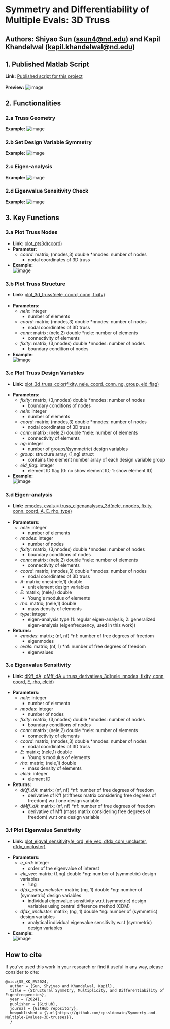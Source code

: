 # Symmetry and Differentiability of Multiple Evals: 3D Truss
## Authors: Shiyao Sun (ssun4@nd.edu) and Kapil Khandelwal (kapil.khandelwal@nd.edu)
## 1. Published Matlab Script
**Link:** [Published script for this project](https://htmlpreview.github.io/?https://github.com/cpssldomain/Symmerty-and-Multiple-Evalues-3D-trusses/blob/main/html/main.html) <br /><br />
**Preview:** 
![image](https://github.com/cpssldomain/Symmerty-and-Multiple-Evalues-3D-trusses/assets/174971818/61d9da4c-8479-441f-8063-8f389a22db5c)


## 2. Functionalities
### 2.a Truss Geometry
**Example:**
![image](https://github.com/cpssldomain/Symmerty-and-Multiple-Evalues-3D-trusses/assets/174971818/13e34330-0fa4-4252-9d7c-a8950a4b11e0)

### 2.b Set Design Variable Symmetry
**Example:**
![image](https://github.com/cpssldomain/Symmerty-and-Multiple-Evalues-3D-trusses/assets/174971818/5ccd5344-5892-4dbe-8006-c1fea9dc929c)

### 2.c Eigen-analysis
**Example:**
![image](https://github.com/cpssldomain/Symmerty-and-Multiple-Evalues-3D-trusses/assets/174971818/a470d0d2-aa31-4893-ad6e-f826ddf075d2)

### 2.d Eigenvalue Sensitivity Check
**Example:**
![image](https://github.com/cpssldomain/Symmerty-and-Multiple-Evalues-3D-trusses/assets/174971818/42468ce6-62d2-4555-ba41-79f964c0062f)

## 3. Key Functions
### 3.a Plot Truss Nodes
- **Link:** [plot_pts3d(coord)](/plot_pts3d.m) <br />
- **Parameter:**
  - *coord*: matrix; (nnodes,3)  double *nnodes: number of nodes 
    - nodal coordinates of 3D truss  
- **Example:** <br />
![image](html/main_04.png)

### 3.b Plot Truss Structure
- **Link:** [plot_3d_truss(nele, coord, conn, fixity)](/plot_3d_truss.m) <br /><br />
- **Parameters:** 
  - *nele*: integer
    - number of elements
  - *coord*: matrix; (nnodes,3) double *nnodes: number of nodes 
    - nodal coordinates of 3D truss
  - *conn*: matrix; (nele,2) double *nele: number of elements
    - connectivity of elements
  - *fixity*: matrix; (3,nnodes) double *nnodes: number of nodes
    - boundary condition of nodes
- **Example:** <br />
![image](html/main_05.png)

### 3.c Plot Truss Design Variables
- **Link:** [plot_3d_truss_color(fixity, nele, coord, conn, ng, group, eid_flag)](/plot_3d_truss_color.m) <br /><br />
- **Parameters:**
  - *fixity*: matrix; (3,nnodes) double *nnodes: number of nodes
    - boundary conditions of nodes
  - *nele*: integer
    - number of elements
  - *coord*: matrix; (nnodes,3) double *nnodes: number of nodes 
    - nodal coordinates of 3D truss
  - *conn*: matrix; (nele,2) double *nele: number of elements
    - connectivity of elements
  - *ng*: integer
    - number of groups/(symmetric) design variables
  - *group*: structure array; (1,ng) struct
    - contains the element number array of each design variable group
  - *eid_flag*: integer
    - element ID flag (0: no show element ID; 1: show element ID) 
- **Example:** <br />
![image](html/main_06.png)


### 3.d Eigen-analysis
- **Link:** [emodes, evals = truss_eigenanalyses_3d(nele, nnodes, fixity, conn, coord, A, E, rho, type)](/truss_eigenanalyses_3d.m) <br /><br />
- **Parameters:**
  - *nele*: integer
    - number of elements
  - *nnodes*: integer
    - number of nodes
  - *fixity*: matrix; (3,nnodes) double *nnodes: number of nodes
    - boundary conditions of nodes
  - *conn*: matrix; (nele,2) double *nele: number of elements
    - connectivity of elements
  - *coord*: matrix; (nnodes,3) double *nnodes: number of nodes
    - nodal coordinates of 3D truss
  - *A*: matrix; ones(nele,1) double
    - unit element design variables
  - *E*: matrix; (nele,1) double
    - Young's modulus of elements
  - *rho*: matrix; (nele,1) double
    - mass density of elements
  - *type*: integer
    - eigen-analysis type (1: regular eigen-analysis; 2: generalized eigen-analysis (eigenfrequency, used in this work))
- **Returns:**
  - *emodes*: matrix; (nf, nf) *nf: number of free degrees of freedom
    - eigenmodes
  - *evals*: matrix; (nf, 1) *nf: number of free degrees of freedom
    - eigenvalues 

### 3.e Eigenvalue Sensitivity
- **Link:** [dKff_dA, dMff_dA = truss_derivatives_3d(nele, nnodes, fixity, conn, coord, E, rho, eleid)](/truss_derivatives_3d.m) <br /><br />
- **Parameters:**
  - *nele*: integer
    - number of elements
  - *nnodes*: integer
    - number of nodes
  - *fixity*: matrix; (3,nnodes) double *nnodes: number of nodes
    - boundary conditions of nodes
  - *conn*: matrix; (nele,2) double *nele: number of elements
    - connectivity of elements
  - *coord*: matrix; (nnodes,3) double *nnodes: number of nodes
    - nodal coordinates of 3D truss
  - *E*: matrix; (nele,1) double
    - Young's modulus of elements
  - *rho*: matrix; (nele,1) double
    - mass density of elements
  - *eleid*: integer
    - element ID
- **Returns:**
  - *dKff_dA*: matrix; (nf, nf) *nf: number of free degrees of freedom
    - derivative of Kff (stiffness matrix considering free degrees of freedom) w.r.t one design variable
  - *dMff_dA*: matrix; (nf, nf) *nf: number of free degrees of freedom
    - derivative of Mff (mass matrix considering free degrees of freedom) w.r.t one design variable
   
### 3.f Plot Eigenvalue Sensitivity
- **Link:** [plot_eigval_sensitivity(e_ord, ele_vec, dfdx_cdm_uncluster, dfdx_uncluster)](/plot_eigval_sensitivity.m) <br /><br />
- **Parameters:**
  - *e_ord*: integer
    - order of the eigenvalue of interest
  - *ele_vec*: matrix; (1,ng) double *ng: number of (symmetric) design variables
    - 1:ng
  - *dfdx_cdm_uncluster*: matrix; (ng, 1) double *ng: number of (symmetric) design variables
    - individual eigenvalue sensitivity w.r.t (symmetric) design variables using central difference method (CDM)
  - *dfdx_uncluster*: matrix; (ng, 1) double *ng: number of (symmetric) design variables
    - analytical individual eigenvalue sensitivity w.r.t (symmetric) design variables
- **Example:** <br />
![image](html/main_17.png)

## How to cite 
If you've used this work in your research or find it useful in any way, please consider to cite:
```
@misc{SS_KK_EV2024,
  author = {Sun, Shyiyao and Khandelwal, Kapil},
  title = {Structural Symmetry, Multiplicity, and Differentiability of Eigenfrequencies},
  year = {2024},
  publisher = {GitHub},
  journal = {GitHub repository},
  howpublished = {\url{https://github.com/cpssldomain/Symmerty-and-Multiple-Evalues-3D-trusses}},
  }
```
